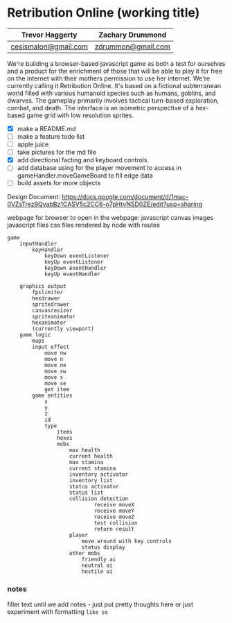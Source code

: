 # Retribution Online (working title) 
| Trevor Haggerty | Zachary Drummond |
| ------------- | ------------- |
| cesismalon@gmail.com | zdrummon@gmail.com |

We're building a browser-based javascript game as both a test for ourselves and a product for the enrichment of those that will be able to play it for free on the internet with their mothers permission to use her internet. We're currently calling it Retribution Online. It's based on a fictional subterranean world filled with various humanoid species such as humans, goblins, and dwarves. The gameplay primarily involves tactical turn-based exploration, combat, and death. The interface is an isometric perspective of a hex-based game grid with low resolution sprites.

- [x] make a README.md
- [ ] make a feature todo list
- [ ] apple juice
- [ ] take pictures for the md file
- [x] add directional facting and keyboard controls
- [ ] add database using for the player movement to access in gameHandler.moveGameBoard to fill edge data
- [ ] build assets for more objects

Design Document: https://docs.google.com/document/d/1mac-0VZsTrez9QvabBz1CASV5c2CC6-o7pHtvNSD0ZE/edit?usp=sharing


webpage for browser to open
	in the webpage:
	javascript canvas
	images
	javascript files
	css files
	rendered by node with routes
```
game
    inputHandler
    	keyHandler
            keyDown eventListener
            keyUp eventListener
            keyDown eventHandler 
            keyUp eventHandler

    graphics output
		fpslimiter
		hexdrawer
		spritedrawer
		canvasresizer
		spriteanimator
		hexanimator
		(currently viewport)
	game logic
		maps	
		input effect
			move nw
			move n
			move ne
			move sw
			move s
			move se
			get item
		game entities
			x
			y
			z
			id
			type
				items
				hexes
				mobs
					max health
					current health
					max stamina
					current stamina
					inventory activator
					inventory list
					status activator
					status list
					collision detection
							receive moveX
							receive moveY
							receive moveZ
							test collision
							return result
					player
						move around with key controls
						status display
					other mobs
						friendly ai
						neutral ai
						hostile ai
```		
		


 ### notes
filler text until we add notes - just put pretty thoughts here
or just experiment with formatting `like so`